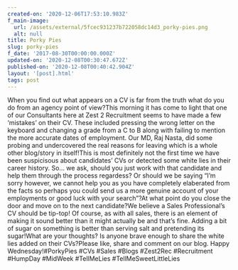 ```yaml
---
created-on: '2020-12-06T17:53:10.983Z'
f_main-image:
  url: /assets/external/5fcec931237b722058dc14d3_porky-pies.png
  alt: null
title: Porky Pies
slug: porky-pies
f_date: '2017-08-30T00:00:00.000Z'
updated-on: '2020-12-08T00:30:47.672Z'
published-on: '2020-12-08T00:40:42.904Z'
layout: '[post].html'
tags: post
---
```


When you find out what appears on a CV is far from the truth what do you do from an agency point of view?This morning it has come to light that one of our Consultants here at Zest 2 Recruitment seems to have made a few ‘mistakes’ on their CV. These included pressing the wrong letter on the keyboard and changing a grade from a C to B along with failing to mention the more accurate dates of employment. Our MD, Raj Nasta, did some probing and undercovered the real reasons for leaving which is a whole other blog/story in itself!This is most definitely not the first time we have been suspicisous about candidates’ CVs or detected some white lies in their career history. So… we ask, should you just work with that candidate and help them through the process regardess? Or should we be saying “I’m sorry however, we cannot help you as you have completely elaberated from the facts so perhaps you could send us a more genuine account of your employments or good luck with your search”?At what point do you close the door and move on to the next candidate?We believe a Sales Professional’s CV should be tip-top! Of course, as with all sales, there is an element of making it sound better than it might actually be and that’s fine. Adding a bit of sugar on something is better than serving salt and pretending its sugar!What are your thoughts? Is anyone brave enough to share the white lies added on their CVs?Please like, share and comment on our blog. Happy Wednesday!#PorkyPies #CVs #Sales #Blogs #Zest2Rec #Recruitment #HumpDay #MidWeek #TellMeLies #TellMeSweetLittleLies
